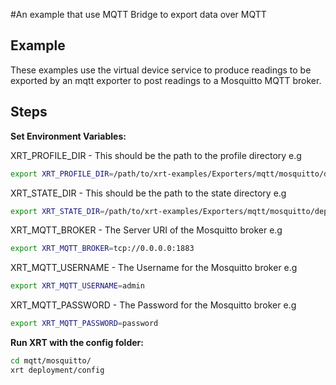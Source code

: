 #An example that use MQTT Bridge to export data over MQTT

## Example

These examples use the virtual device service to produce readings to be exported by an mqtt exporter to post readings to a Mosquitto MQTT broker.

## Steps

**Set Environment Variables:**

XRT_PROFILE_DIR - This should be the path to the profile directory e.g

```bash
export XRT_PROFILE_DIR=/path/to/xrt-examples/Exporters/mqtt/mosquitto/deployment/profiles/
```

XRT_STATE_DIR - This should be the path to the state directory e.g

```bash
export XRT_STATE_DIR=/path/to/xrt-examples/Exporters/mqtt/mosquitto/deployment/state/
```
XRT_MQTT_BROKER - The Server URI of the Mosquitto broker e.g

```bash
export XRT_MQTT_BROKER=tcp://0.0.0.0:1883
```

XRT_MQTT_USERNAME - The Username for the Mosquitto broker e.g
```bash
export XRT_MQTT_USERNAME=admin
```

XRT_MQTT_PASSWORD - The Password for the Mosquitto broker e.g
```bash
export XRT_MQTT_PASSWORD=password
```

**Run XRT with the config folder:**

```bash 
cd mqtt/mosquitto/
xrt deployment/config
```
